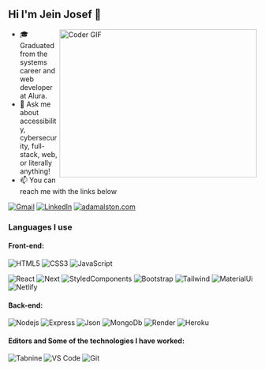## Hi I'm Jein Josef 👋

<img align="right" src="https://media.giphy.com/media/SWoSkN6DxTszqIKEqv/giphy.gif" alt="Coder GIF" width="400" height="300">

- 🎓 Graduated from the systems career and web developer at Alura.
- :speech_balloon: Ask me about accessibility, cybersecurity, full-stack, web, or literally anything!
- :mailbox: You can reach me with the links below

[![Gmail](https://img.shields.io/badge/-GMAIL-D14836?style=for-the-badge&logo=gmail&logoColor=white)](mailto:jeinszz01@gmail.com)
[![LinkedIn](https://img.shields.io/badge/-LINKEDIN-0077B5?style=for-the-badge&logo=linkedin&logoColor=white)](https://www.linkedin.com/in/jein-josef-rojas-licas-213446110/)
[![adamalston.com](https://img.shields.io/badge/-MI_PORTAFOLIO-000000?style=for-the-badge&logo=react&logoColor=white)](https://jeins-portafolio.netlify.app)

### Languages I use

#### Front-end:

![HTML5](https://img.shields.io/badge/-HTML5-fff?style=for-the-badge&logo=html5)
![CSS3](https://img.shields.io/badge/-CSS3-0077B5?style=for-the-badge&logo=css3)
![JavaScript](https://img.shields.io/badge/-JavaScript-%23F7DF1C?style=for-the-badge&logo=javascript&logoColor=000000&color=d1b01f)

![React](https://img.shields.io/badge/-React-%23282C34?style=for-the-badge&logo=react)
![Next](http://img.shields.io/badge/-Next.js-007ACC?style=for-the-badge&logo=next.js&logoColor=ffffff)
![StyledComponents](https://img.shields.io/badge/-Styled_Components-%23CC6699?style=for-the-badge&logo=styled-components&logoColor=ffffff)
![Bootstrap](http://img.shields.io/badge/-Bootstrap-6F2CF4?style=for-the-badge&logo=bootstrap&logoColor=ffffff)
![Tailwind](http://img.shields.io/badge/-Tailwind-0B2035?style=for-the-badge&logo=tailwind-css&logoColor=ffffff)
![MaterialUi](http://img.shields.io/badge/-Material.ui-007FFF?style=for-the-badge&logo=mui&logoColor=ffffff)
![Netlify](http://img.shields.io/badge/-Netlify-2BBFBD?style=for-the-badge&logo=netlify&logoColor=ffffff)

#### Back-end:

![Nodejs](https://img.shields.io/badge/-Nodejs-fff?style=flat-square&logo=Node.js&logoColor=00d632)
![Express](http://img.shields.io/badge/-Express-269539?style=flat-square&logo=express&logoColor=ffffff)
![Json](https://img.shields.io/badge/-Json-ADADAD?style=flat-square&logo=json&logoColor=ffffff)
![MongoDb](https://img.shields.io/badge/-Mongo-66AC3E?style=flat-square&logo=mongodb&logoColor=ffffff)
![Render](https://img.shields.io/badge/-Render-6880F9?style=flat-square&logo=render&logoColor=ffffff)
![Heroku](https://img.shields.io/badge/-Heroku-7B67B2?style=flat-square&logo=heroku&logoColor=ffffff)


#### Editors and Some of the technologies I have worked:

![Tabnine](http://img.shields.io/badge/-Tabnine-000000?style=flat-square&logo=openai&logoColor=ffffff)
![VS Code](http://img.shields.io/badge/-VS%20Code-007ACC?style=flat-square&logo=visual-studio-code&logoColor=ffffff)
![Git](http://img.shields.io/badge/-Git-AB2B28?style=flat-square&logo=git&logoColor=ffffff)

<!--
**jeinszz01/jeinszz01** is a ✨ _special_ ✨ repository because its `README.md` (this file) appears on your GitHub profile.

Here are some ideas to get you started:

- 🔭 I’m currently working on ...
- 🌱 I’m currently learning ...
- 👯 I’m looking to collaborate on ...
- 🤔 I’m looking for help with ...
- 💬 Ask me about ...
- 📫 How to reach me: ...
- 😄 Pronouns: ...
- ⚡ Fun fact: ...
-->
